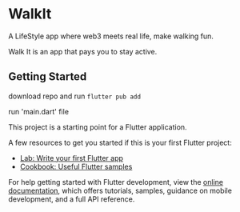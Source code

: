 # WalkIt

A LifeStyle app where web3 meets real life, make walking fun.

Walk It is an app that pays you to stay active.

## Getting Started

download repo and run `flutter pub add`

run 'main.dart' file

This project is a starting point for a Flutter application.

A few resources to get you started if this is your first Flutter project:

- [Lab: Write your first Flutter app](https://docs.flutter.dev/get-started/codelab)
- [Cookbook: Useful Flutter samples](https://docs.flutter.dev/cookbook)

For help getting started with Flutter development, view the
[online documentation](https://docs.flutter.dev/), which offers tutorials,
samples, guidance on mobile development, and a full API reference.
